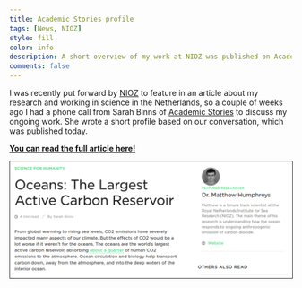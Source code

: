 ```yaml
---
title: Academic Stories profile
tags: [News, NIOZ]
style: fill
color: info
description: A short overview of my work at NIOZ was published on Academic Stories today.
comments: false
---
```


I was recently put forward by [NIOZ](https://www.nioz.nl/en) to feature in an article about my research and working in science in the Netherlands, so a couple of weeks ago I had a phone call from Sarah Binns of [Academic Stories](https://academicstories.com/) to discuss my ongoing work. She wrote a short profile based on our conversation, which was published today.

[**You can read the full article here!**](https://academicstories.com/story/science-for-humanity/oceans-the-largest-active-carbon-reservoir)

<a href='https://academicstories.com/story/science-for-humanity/oceans-the-largest-active-carbon-reservoir'><img src='https://raw.githubusercontent.com/mvdh7/mvdh7.github.io/master/images/blog/academicstories.png' style='border:1px solid #333' /></a>
